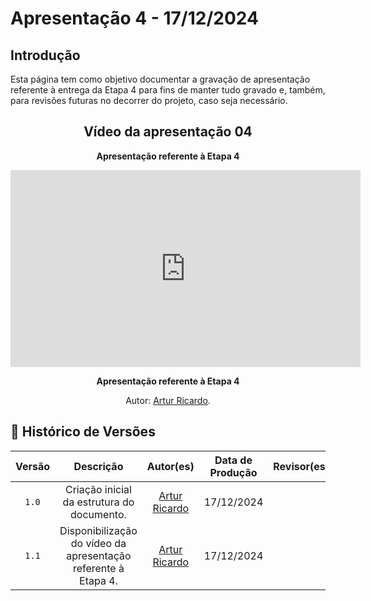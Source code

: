 # Apresentação 4 - 17/12/2024

## Introdução 
Esta página tem como objetivo documentar a gravação de apresentação referente à entrega da Etapa 4 para fins de manter tudo gravado e, também, para revisões futuras no decorrer do projeto, caso seja necessário.



<center>

## Vídeo da apresentação 04

<div align="center">
    <p><strong>Apresentação referente à Etapa 4</strong></p>
</div>

<iframe width="560" height="315" src="https://www.youtube.com/embed/Q13c6_0DwYc?si=rlncZcPsK0x29f8Q" title="YouTube video player" frameborder="0" allow="accelerometer; autoplay; clipboard-write; encrypted-media; gyroscope; picture-in-picture; web-share" referrerpolicy="strict-origin-when-cross-origin" allowfullscreen></iframe>

<div align="center">
    <p><strong>Apresentação referente à Etapa 4</strong></p>
    <p>Autor: <a href="https://github.com/algorithmorphic">Artur Ricardo</a>.</p>
</div>

</center>



## 📑 Histórico de Versões
| Versão | Descrição | Autor(es) | Data de Produção | Revisor(es) | Data de Revisão |   
| :----: | :-------: | :-------: | :--------------: | :---------: | :-------------: |
| `1.0`  | Criação inicial da estrutura do documento.  | [Artur Ricardo](https://github.com/algorithmorphic) | 17/12/2024 |  |  |
| `1.1`  | Disponibilização do vídeo da apresentação referente à Etapa 4.  | [Artur Ricardo](https://github.com/algorithmorphic) | 17/12/2024 |  |  |

